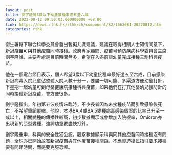 ```yaml
---
layout: post
title: 劉宇隆冀3歲以下幼童接種率達五至六成
date: 2022-08-12 09:50:03.000000000 +08:00
link: https://news.rthk.hk/rthk/ch/component/k2/1662081-20220812.htm
categories: rthk
---
```


衞生署轄下聯合科學委員會發出暫擬共識建議，建議在取得相關人士知情同意下，新冠疫苗可與其他疫苗同時接種。政府專家顧問、疫苗可預防疾病科學委員會主席劉宇隆說，主要考慮是目前時間無多，希望在入冬前讓幼童完成接種三劑科興疫苗。

他在一個電台節目表示，個人希望3歲以下幼童接種率最好達五至六成，目前感染新冠病毒入院兒童佔整體入院人數十分一，要盡一切可能、多渠道方便幼童打針，下星期一起幼童可到母嬰健康院接種科興疫苗，如果他們在打其他嬰幼兒預防針的同時接種新冠疫苗，會方便很多。

劉宇隆指出，年初第五波疫情來臨時，不少長者因為未接種疫苗而引致感染後死亡，不希望重蹈覆轍。他說，本港BA.4或BA.5變種病毒感染個案的比率已升至一成以上，相關變種的傳播性較高，初步數據顯示或會增加入院機率，Omicron亦出現新的亞型變種，強調幼童要盡快打針。

劉宇隆重申，科興的安全性獲公認，觀察數據顯示科興同其他疫苗同時接種沒有問題，全球亦已開始放寬新冠疫苗與其他疫苗接種間距，不應製造擾民指引要求接種要有間距時間，而是要克服恐懼。
